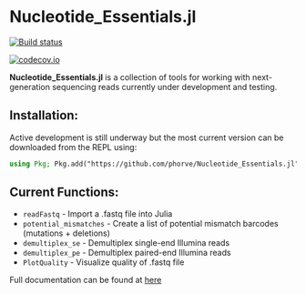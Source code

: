 # Nucleotide_Essentials.jl

[![Build status](https://github.com/phorve/Nucleotide_Essentials.jl/workflows/CI/badge.svg)](https://github.com/phorve/Nucleotide_Essentials.jl/actions)

[![codecov.io](http://codecov.io/github/phorve/Nucleotide_Essentials.jl/coverage.svg?branch=main)](http://codecov.io/github/phorve/Nucleotide_Essentials.jl?branch=main)

**Nucleotide_Essentials.jl** is a collection of tools for working with next-generation sequencing reads currently under development and testing.

## Installation:

Active development is still underway but the most current version can be downloaded from the REPL using: 
```julia 
using Pkg; Pkg.add("https://github.com/phorve/Nucleotide_Essentials.jl")
```
## Current Functions: 
* `readFastq` - Import a .fastq file into Julia
* `potential_mismatches` - Create a list of potential mismatch barcodes (mutations + deletions)
* `demultiplex_se` - Demultiplex single-end Illumina reads
* `demultiplex_pe` - Demultiplex paired-end Illumina reads
* `PlotQuality` - Visualize quality of .fastq file

Full documentation can be found at [here](https://www.patrickfhorve.com/Nucleotide_Essentials.jl/dev/)
